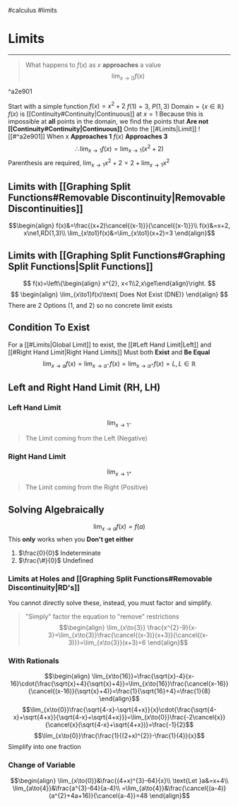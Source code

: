 #calculus 
#limits 
# Limits
---
> What happens to $f(x)$  as $x$ **approaches** a value
> $$\lim_{x\to0} f(x)$$

^a2e901

Start with a simple function $f(x)=x^{2} +2$ 
$f(1) = 3$, $P(1,3)$ $\text{Domain} = \{x \in \mathbb{R}\}$
$f(x)$ is  [[Continuity#Continuity|Continuous]] at $x=1$
Because this is impossible at **all** points in the domain, we find the points that **Are not [[Continuity#Continuity|Continuous]]**
Onto the [[#Limits|Limit]]
![[#^a2e901]]
When x **Approaches 1** $f(x)$ **Approaches 3**
$$\therefore \lim_{x\to1}f(x)=\lim_{x\to1}(x^{2}+2)$$
Parenthesis are required, $\lim_{x\to1}x^2+2=2+\lim_{x\to1}x^{2}$ 

## Limits with [[Graphing Split Functions#Removable Discontinuity|Removable Discontinuities]]
$$\begin{align}
f(x)&=\frac{(x+2)\cancel{(x-1)}}{\cancel{(x-1)}}\\
f(x)&=x+2, x\ne1,RD(1,3)\\
\lim_{x\to1}f(x)&=\lim_{x\to1}(x+2)=3
\end{align}$$
## Limits with [[Graphing Split Functions#Graphing Split Functions|Split Functions]]
$$
f(x)=\left\{\begin{align} x^{2}, x<1\\2,x\ge1\end{align}\right.
$$$$
\begin{align}
\lim_{x\to1}f(x)\text{ Does Not Exist (DNE)}
\end{align}
$$
There are 2 Options (1, and 2) so no concrete limit exists
## Condition To Exist
For a [[#Limits|Global Limit]] to exist, the [[#Left Hand Limit|Left]] and [[#Right Hand Limit|Right Hand Limits]] Must both **Exist** and **Be Equal**
$$\lim_{x\to a}f(x)=\lim_{x\to a^{-}}f(x)=\lim_{x\to a^{+}}f(x)=L, L\in\mathbb{R}$$
## Left and Right Hand Limit (RH, LH)
### Left Hand Limit
$$\lim_{x\to1^{-}}$$
> The Limit coming from the Left (Negative)
### Right Hand Limit
$$\lim_{x\to1^{+}}$$
> The Limit coming from the Right (Positive)

## Solving Algebraically
$$\lim_{x\to a}f(x)=f(a)$$
This **only** works when you **Don't get either**
1. $\frac{0}{0}$ Indeterminate
2. $\frac{\#}{0}$ Undefined
### Limits at Holes and [[Graphing Split Functions#Removable Discontinuity|RD's]]
You cannot directly solve these, instead, you must factor and simplify.
> "Simply" factor the equation to "remove" restrictions
> $$\begin{align}
\lim_{x\to{3}} \frac{x^{2}-9}{x-3}=\lim_{x\to{3}}\frac{\cancel{(x-3)}(x+3)}{\cancel{(x-3)}}=\lim_{x\to{3}}(x+3)=6
\end{align}$$
### With Rationals
$$\begin{align}
\lim_{x\to{16}}=\frac{\sqrt{x}-4}{x-16}\cdot{\frac{\sqrt{x}+4}{\sqrt{x}+4}}=\lim_{x\to{16}}\frac{\cancel{x-16}}{\cancel{(x-16)}(\sqrt{x}+4)}=\frac{1}{\sqrt{16}+4}=\frac{1}{8}
\end{align}$$
$$\lim_{x\to{0}}\frac{\sqrt{4-x}-\sqrt{4+x}}{x}\cdot{\frac{\sqrt{4-x}+\sqrt{4+x}}{\sqrt{4-x}+\sqrt{4+x}}}=\lim_{x\to{0}}\frac{-2\cancel{x}}{\cancel{x}(\sqrt{4-x}+\sqrt{4+x})}=\frac{-1}{2}$$
$$\lim_{x\to{0}}\frac{\frac{1}{(2+x)^{2}}-\frac{1}{4}}{x}$$ Simplify into one fraction
### Change of Variable
$$\begin{align}
\lim_{x\to{0}}&\frac{(4+x)^{3}-64}{x}\\
\text{Let }a&=x+4\\
\lim_{a\to{4}}&\frac{a^{3}-64}{a-4}\\
=\lim_{a\to{4}}&\frac{\cancel{(a-4)}(a^{2}+4a+16)}{\cancel{a-4}}=48
\end{align}$$